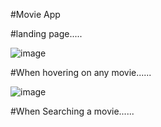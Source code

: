 #Movie App

#landing page.....

![image](https://user-images.githubusercontent.com/81670997/168536362-4037cf56-a376-42a1-94fc-a31f35f998c8.png)

#When hovering on any movie......

![image](https://user-images.githubusercontent.com/81670997/168536720-4e6291d9-e262-4c12-886d-b475c80b9dfe.png)

#When Searching a movie......
